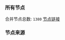 ### 所有节点
合并节点总数: `1380`
[节点链接](https://raw.githubusercontent.com/rzhy1/11/master/sub/sub_merge_base64.txt)

### 节点来源